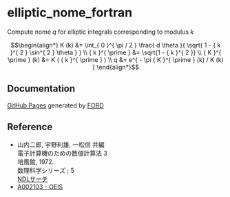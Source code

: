 # elliptic_nome_fortran

Compute nome $q$ for elliptic integrals corresponding to modulus $k$

```math
\begin{align*}
K (k) &= \int_{ 0 }^{ \pi / 2 } \frac{ d \theta }{ \sqrt{ 1 - { k }^{ 2 } \sin^{ 2 } \theta } } \\
{ k }^{ \prime } &= \sqrt{1 - { k }^{ 2 }} \\
{ K }^{ \prime } (k) &= K ( { k }^{ \prime } ) \\
q &= e^{ - \pi { K }^{ \prime } (k) / K (k) }
\end{align*}
```

## Documentation

[GitHub Pages](https://dscf-1224.github.io/elliptic_nome_fortran/) generated by [FORD](https://github.com/Fortran-FOSS-Programmers/ford)

## Reference

- 山内二郎, 宇野利雄, 一松信 共編  
  電子計算機のための数値計算法 3  
  培風館, 1972.  
  数理科学シリーズ ; 5  
  [NDLサーチ](https://ndlsearch.ndl.go.jp/books/R100000039-I2422322)
- [A002103 - OEIS](https://oeis.org/A002103)
